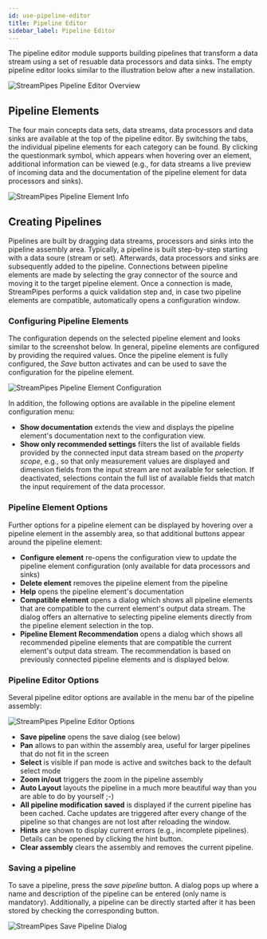 ```yaml
---
id: use-pipeline-editor
title: Pipeline Editor
sidebar_label: Pipeline Editor
---
```


The pipeline editor module supports building pipelines that transform a data stream using a set of resuable data processors and data sinks.
The empty pipeline editor looks similar to the illustration below after a new installation.

<img class="docs-image" src="/docs/img/03_use-pipeline-editor/01_pipeline-editor-overview.png" alt="StreamPipes Pipeline Editor Overview"/>

## Pipeline Elements
The four main concepts data sets, data streams, data processors and data sinks are available at the top of the pipeline editor. By switching the tabs, the individual pipeline elements for each category can be found.
By clicking the questionmark symbol, which appears when hovering over an element, additional information can be viewed (e.g., for data streams a live preview of incoming data and the documentation of the pipeline element for data processors and sinks).

<img class="docs-image" src="/docs/img/03_use-pipeline-editor/02_pipeline-element-info.png" alt="StreamPipes Pipeline Element Info"/>

## Creating Pipelines
Pipelines are built by dragging data streams, processors and sinks into the pipeline assembly area. Typically, a pipeline is built step-by-step starting with a data soure (stream or set). 
Afterwards, data processors and sinks are subsequently added to the pipeline. Connections between pipeline elements are made by selecting the gray connector of the source and moving it to the target pipeline element.
Once a connection is made, StreamPipes performs a quick validation step and, in case two pipeline elements are compatible, automatically opens a configuration window.

### Configuring Pipeline Elements
The configuration depends on the selected pipeline element and looks similar to the screenshot below.
In general, pipeline elements are configured by providing the required values. Once the pipeline element is fully configured, the _Save_ button activates and can be used to save the configuration for the pipeline element.

<img class="docs-image" src="/docs/img/03_use-pipeline-editor/03_configure-pipeline-element.png" alt="StreamPipes Pipeline Element Configuration"/>

In addition, the following options are available in the pipeline element configuration menu:
* **Show documentation** extends the view and displays the pipeline element's documentation next to the configuration view.
* **Show only recommended settings** filters the list of available fields provided by the connected input data stream based on the _property scope_, e.g., so that only measurement values are displayed and dimension fields from the input stream are not available for selection. If deactivated, selections contain the full list of available fields that match the input requirement of the data processor.

### Pipeline Element Options
Further options for a pipeline element can be displayed by hovering over a pipeline element in the assembly area, so that additional buttons appear around the pipeline element:

* **Configure element** re-opens the configuration view to update the pipeline element configuration (only available for data processors and sinks)
* **Delete element** removes the pipeline element from the pipeline  
* **Help** opens the pipeline element's documentation
* **Compatible element** opens a dialog which shows all pipeline elements that are compatible to the current element's output data stream. The dialog offers an alternative to selecting pipeline elements directly from the pipeline element selection in the top.
* **Pipeline Element Recommendation** opens a dialog which shows all recommended pipeline elements that are compatible the current element's output data stream. The recommendation is based on previously connected pipeline elements and is displayed below.

### Pipeline Editor Options
Several pipeline editor options are available in the menu bar of the pipeline assembly:

<img class="docs-image" src="/docs/img/03_use-pipeline-editor/05_pipeline-editor-options.png" alt="StreamPipes Pipeline Editor Options"/>

* **Save pipeline** opens the save dialog (see below)
* **Pan** allows to pan within the assembly area, useful for larger pipelines that do not fit in the screen
* **Select** is visible if pan mode is active and switches back to the default select mode
* **Zoom in/out** triggers the zoom in the pipeline assembly
* **Auto Layout** layouts the pipeline in a much more beautiful way than you are able to do by yourself ;-)
* **All pipeline modification saved** is displayed if the current pipeline has been cached. Cache updates are triggered after every change of the pipeline so that changes are not lost after reloading the window.
* **Hints** are shown to display current errors (e.g., incomplete pipelines). Details can be opened by clicking the hint button.
* **Clear assembly** clears the assembly and removes the current pipeline.

### Saving a pipeline
To save a pipeline, press the _save pipeline_ button. A dialog pops up where a name and description of the pipeline can be entered (only name is mandatory).
Additionally, a pipeline can be directly started after it has been stored by checking the corresponding button.

<img class="docs-image" src="/docs/img/03_use-pipeline-editor/06_save-pipeline.png" alt="StreamPipes Save Pipeline Dialog"/>



